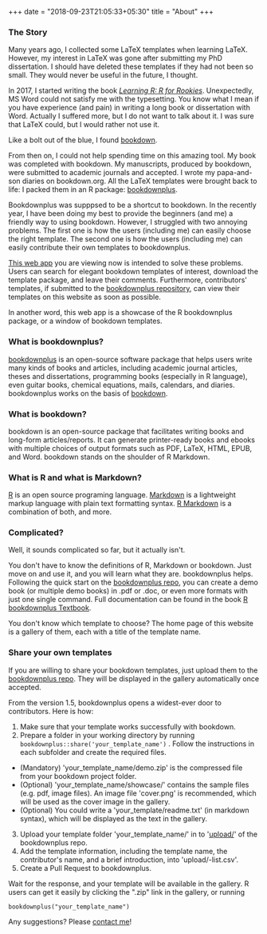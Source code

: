 +++
date = "2018-09-23T21:05:33+05:30"
title = "About"
+++

### The Story

Many years ago, I collected some LaTeX templates when learning LaTeX. However, my interest in LaTeX was gone after submitting my PhD dissertation. I should have deleted these templates if they had not been so small. They would never be useful in the future, I thought.

In 2017, I started writing the book [*Learning R: R for Rookies*](https://xuer.pzhao.org). Unexpectedly, MS Word could not satisfy me with the typesetting. You know what I mean if you have experience (and pain) in writing a long book or dissertation with Word. Actually I suffered more, but I do not want to talk about it. I was sure that LaTeX could, but I would rather not use it. 

Like a bolt out of the blue, I found [bookdown](https://CRAN.R-project.org/package=bookdown).

From then on, I could not help spending time on this amazing tool. My book was completed with bookdown. My manuscripts, produced by bookdown, were submitted to academic journals and accepted. I wrote my papa-and-son diaries on bookdown.org. All the LaTeX templates were brought back to life: I packed them in an R package: [bookdownplus](http://www.pzhao.org/en/post/bookdownplus-released/).

Bookdownplus was supppsed to be a shortcut to bookdown. In the recently year, I have been doing my best to provide the beginners (and me) a friendly way to using bookdown. However, I struggled with two annoying problems. The first one is how the users (including me) can easily choose the right template. The second one is how the users (including me) can easily contribute their own templates to bookdownplus.

[This web app](https://bookdownplus.netlify.com) you are viewing now is intended to solve these problems. Users can search for elegant bookdown templates of interest, download the template package, and leave their comments. Furthermore, contributors' templates, if submitted to the [bookdownplus repository](https://github.com/pzhaonet/bookdownplus), can view their templates on this website as soon as possible.

In another word, this web app is a showcase of the R bookdownplus package, or a window of bookdown templates. 

### What is bookdownplus?

[bookdownplus](https://CRAN.R-project.org/package=bookdownplus) is an open-source software package that helps users write many kinds of books and articles, including academic journal articles, theses and dissertations, programming books (especially in R language), even guitar books, chemical equations, mails, calendars, and diaries. bookdownplus works on the basis of [bookdown](https://github.com/rstudio/bookdown).

### What is bookdown?

bookdown is an open-source package that facilitates writing books and long-form articles/reports. It can generate printer-ready books and ebooks with multiple choices of output formats such as PDF, LaTeX, HTML, EPUB, and Word. bookdown stands on the shoulder of R Markdown. 

### What is R and what is Markdown?

[R](https://en.wikipedia.org/wiki/R_(programming_language)) is an open source programing language. [Markdown](https://en.wikipedia.org/wiki/Markdown) is a lightweight markup language with plain text formatting syntax. [R Markdown](https://rmarkdown.rstudio.com/) is a combination of both, and more.

### Complicated?

Well, it sounds complicated so far, but it actually isn't. 

You don't have to know the definitions of R, Markdown or bookdown. Just move on and use it, and you will learn what they are. bookdownplus helps. Following the quick start on the [bookdownplus repo](https://github.com/pzhaonet/bookdownplus), you can create a demo book (or multiple demo books) in .pdf or .doc, or even more formats with just one single command. Full documentation can be found in the book [R bookdownplus Textbook](https://bookdown.org/baydap/bookdownplus).

You don't know which template to choose? The home page of this website is a gallery of them, each with a title of the template name.


### Share your own templates

If you are willing to share your bookdown templates, just upload them to the [bookdownplus repo](https://github.com/pzhaonet/bookdownplus). They will be displayed in the gallery automatically once accepted.

From the version 1.5, bookdownplus opens a widest-ever door to contributors. Here is how:

1. Make sure that your template works successfully with bookdown.
2. Prepare a folder in your working directory by running `bookdownplus::share('your_template_name')` . Follow the instructions in each subfolder and create the required files. 
  - (Mandatory) 'your_template_name/demo.zip' is the compressed file from your bookdown project folder.
  - (Optional) 'your_template_name/showcase/' contains the sample files (e.g. pdf, image files). An image file 'cover.png' is recommended, which will be used as the cover image in the gallery.
  - (Optional) You could write a 'your_template/readme.txt' (in markdown syntax), which will be displayed as the text in the gallery.
3. Upload your template folder 'your_template_name/' in to '[upload/](https://github.com/pzhaonet/bookdownplus/tree/master/upload)' of the bookdownplus repo. 
4. Add the template information, including the template name, the contributor's name, and a brief introduction, into 'upload/-list.csv'.
5. Create a Pull Request to bookdownplus.

Wait for the response, and your template will be available in the gallery. R users can get it easily by clicking the ".zip" link in the gallery, or running

```
bookdownplus("your_template_name")
```

Any suggestions? Please [contact me](contact/)!